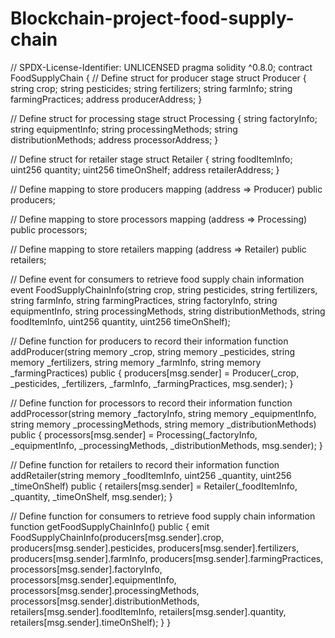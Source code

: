 # Blockchain-project-food-supply-chain

// SPDX-License-Identifier: UNLICENSED
pragma solidity ^0.8.0;
contract FoodSupplyChain {
 // Define struct for producer stage
 struct Producer {
 string crop;
 string pesticides;
 string fertilizers;
 string farmInfo;
 string farmingPractices;
 address producerAddress;
 }

 // Define struct for processing stage
 struct Processing {
 string factoryInfo;
 string equipmentInfo;
 string processingMethods;
 string distributionMethods;
 address processorAddress;
 }

 // Define struct for retailer stage
 struct Retailer {
 string foodItemInfo;
 uint256 quantity;
 uint256 timeOnShelf;
 address retailerAddress;
 }

 // Define mapping to store producers
 mapping (address => Producer) public producers;

 // Define mapping to store processors
 mapping (address => Processing) public processors;

 // Define mapping to store retailers
 mapping (address => Retailer) public retailers;

 // Define event for consumers to retrieve food supply chain information
 event FoodSupplyChainInfo(string crop, string pesticides, string
fertilizers, string farmInfo, string farmingPractices, string factoryInfo,
string equipmentInfo, string processingMethods, string distributionMethods,
string foodItemInfo, uint256 quantity, uint256 timeOnShelf);

 // Define function for producers to record their information
 function addProducer(string memory _crop, string memory _pesticides,
string memory _fertilizers, string memory _farmInfo, string memory
_farmingPractices) public {
 producers[msg.sender] = Producer(_crop, _pesticides, _fertilizers,
_farmInfo, _farmingPractices, msg.sender);
 }

 // Define function for processors to record their information
 function addProcessor(string memory _factoryInfo, string memory
_equipmentInfo, string memory _processingMethods, string memory
_distributionMethods) public {
 processors[msg.sender] = Processing(_factoryInfo, _equipmentInfo,
_processingMethods, _distributionMethods, msg.sender);
 }

 // Define function for retailers to record their information
 function addRetailer(string memory _foodItemInfo, uint256 _quantity,
uint256 _timeOnShelf) public {
 retailers[msg.sender] = Retailer(_foodItemInfo, _quantity,
_timeOnShelf, msg.sender);
 }

 // Define function for consumers to retrieve food supply chain information
 function getFoodSupplyChainInfo() public {
 emit FoodSupplyChainInfo(producers[msg.sender].crop,
producers[msg.sender].pesticides, producers[msg.sender].fertilizers,
producers[msg.sender].farmInfo, producers[msg.sender].farmingPractices,
processors[msg.sender].factoryInfo, processors[msg.sender].equipmentInfo,
processors[msg.sender].processingMethods,
processors[msg.sender].distributionMethods,
retailers[msg.sender].foodItemInfo, retailers[msg.sender].quantity,
retailers[msg.sender].timeOnShelf);
 }
}




